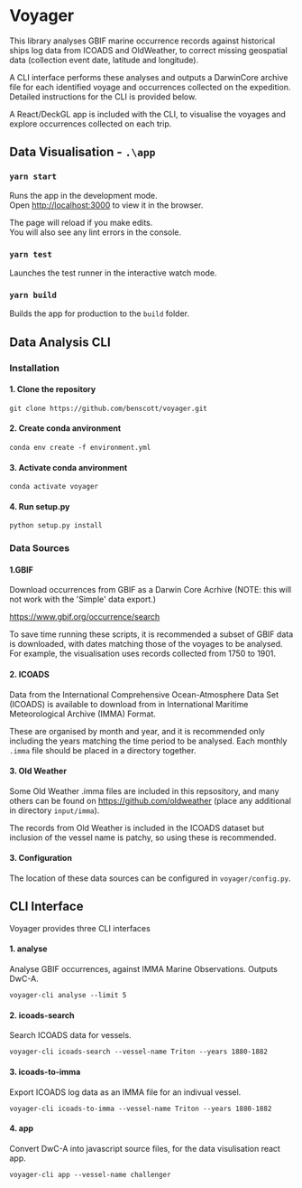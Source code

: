 # Voyager

This library analyses GBIF marine occurrence records against historical ships log data from ICOADS and OldWeather, to correct missing geospatial data (collection event date, latitude and longitude).  

A CLI interface performs these analyses and outputs a DarwinCore archive file for each identified voyage and occurrences collected on the expedition. Detailed instructions for the CLI is provided below. 

A React/DeckGL app is included with the CLI, to visualise the voyages and explore occurrences collected on each trip. 


## Data Visualisation - `.\app`

### `yarn start`

Runs the app in the development mode.<br />
Open [http://localhost:3000](http://localhost:3000) to view it in the browser.

The page will reload if you make edits.<br />
You will also see any lint errors in the console.

### `yarn test`

Launches the test runner in the interactive watch mode.<br />

### `yarn build`

Builds the app for production to the `build` folder.<br />




## Data Analysis CLI

### Installation

#### 1. Clone the repository

```
git clone https://github.com/benscott/voyager.git
```

#### 2. Create conda anvironment

```
conda env create -f environment.yml
```

#### 3. Activate conda anvironment

```
conda activate voyager
```

#### 4. Run setup.py
```
python setup.py install
```

### Data Sources

#### 1.GBIF

Download occurrences from GBIF as a Darwin Core Acrhive (NOTE: this will not work with the 'Simple' data export.)

https://www.gbif.org/occurrence/search

To save time running these scripts, it is recommended a subset of GBIF data is downloaded, with dates matching those of the voyages to be analysed. For example, the visualisation uses records collected from 1750 to 1901.


#### 2. ICOADS

Data from the International Comprehensive Ocean-Atmosphere Data Set (ICOADS) is available to download from 
in International Maritime Meteorological Archive (IMMA) Format.

These are organised by month and year, and it is recommended only including the years matching the time period to be analysed. Each monthly `.imma` file should be placed in a directory together. 

#### 3. Old Weather

Some Old Weather .imma files are included in this repsository, and many others can be found on https://github.com/oldweather (place any additional in directory `input/imma`). 

The records from Old Weather is included in the ICOADS dataset but inclusion of the vessel name is patchy, so using these is recommended.

#### 3. Configuration

The location of these data sources can be configured in `voyager/config.py`.


## CLI Interface

Voyager provides three CLI interfaces

#### 1. analyse

Analyse GBIF occurrences, against IMMA Marine Observations. Outputs DwC-A.

```
voyager-cli analyse --limit 5
```

#### 2. icoads-search

Search ICOADS data for vessels.


```
voyager-cli icoads-search --vessel-name Triton --years 1880-1882
```

#### 3. icoads-to-imma

Export ICOADS log data as an IMMA file for an indivual vessel.


```
voyager-cli icoads-to-imma --vessel-name Triton --years 1880-1882
```


#### 4. app

Convert DwC-A into javascript source files, for the data visulisation react app. 

```
voyager-cli app --vessel-name challenger
```


